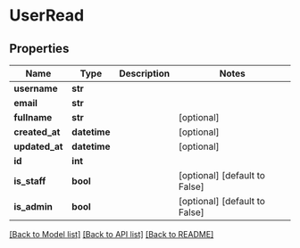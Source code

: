 # UserRead

## Properties
Name | Type | Description | Notes
------------ | ------------- | ------------- | -------------
**username** | **str** |  | 
**email** | **str** |  | 
**fullname** | **str** |  | [optional] 
**created_at** | **datetime** |  | [optional] 
**updated_at** | **datetime** |  | [optional] 
**id** | **int** |  | 
**is_staff** | **bool** |  | [optional] [default to False]
**is_admin** | **bool** |  | [optional] [default to False]

[[Back to Model list]](../README.md#documentation-for-models) [[Back to API list]](../README.md#documentation-for-api-endpoints) [[Back to README]](../README.md)


